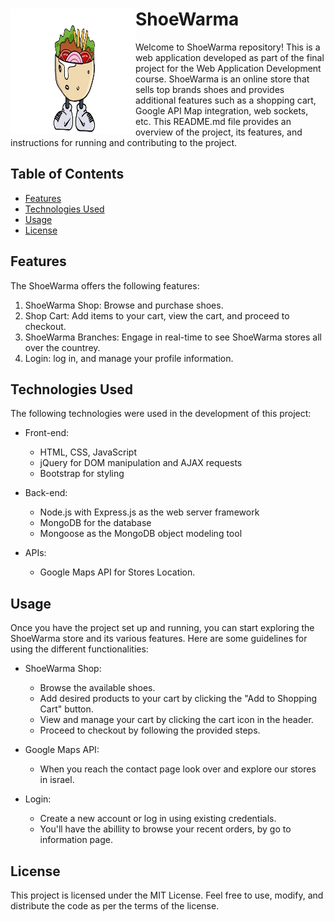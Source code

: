 # ShoeWarma  <img align="left" src="https://github.com/alonx5050/ShoeWarma/blob/main/Frontend/Public/Assets/Images/ShoeWarmaLogoNoBackground.png?raw=true"  width="200" height="200" />

Welcome to ShoeWarma repository! This is a web application developed as part of the final project for the Web Application Development course. ShoeWarma is an online store that sells top brands shoes and provides additional features such as a shopping cart, Google API Map integration, web sockets, etc. This README.md file provides an overview of the project, its features, and instructions for running and contributing to the project.

## Table of Contents 

- [Features](#features)
- [Technologies Used](#technologies-used)
- [Usage](#usage)
- [License](#license)

## Features

The ShoeWarma offers the following features:

1. ShoeWarma Shop: Browse and purchase shoes.
2. Shop Cart: Add items to your cart, view the cart, and proceed to checkout.
5. ShoeWarma Branches: Engage in real-time to see ShoeWarma stores all over the countrey.
6. Login: log in, and manage your profile information.

## Technologies Used

The following technologies were used in the development of this project:

- Front-end:
  - HTML, CSS, JavaScript
  - jQuery for DOM manipulation and AJAX requests
  - Bootstrap for styling

- Back-end:
  - Node.js with Express.js as the web server framework
  - MongoDB for the database
  - Mongoose as the MongoDB object modeling tool

- APIs:
  - Google Maps API for Stores Location.
  

## Usage

Once you have the project set up and running, you can start exploring the ShoeWarma store and its various features. Here are some guidelines for using the different functionalities:

- ShoeWarma Shop:
  - Browse the available shoes.
  - Add desired products to your cart by clicking the "Add to Shopping Cart" button.
  - View and manage your cart by clicking the cart icon in the header.
  - Proceed to checkout by following the provided steps.

- Google Maps API:
  - When you reach the contact page look over and explore our stores in israel.
- Login:
  - Create a new account or log in using existing credentials.
  - You'll have the abillity to browse your recent orders, by go to information page.

## License

This project is licensed under the MIT License. Feel free to use, modify, and distribute the code as per the terms of the license.
